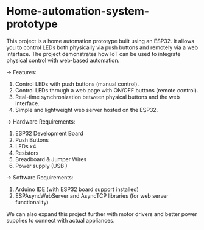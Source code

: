 # Home-automation-system-prototype

This project is a home automation prototype built using an ESP32. It allows you to control LEDs both physically via push buttons and remotely via a web interface. The project demonstrates how IoT can be used to integrate physical control with web-based automation.

-> Features:
  1. Control LEDs with push buttons (manual control).
  2. Control LEDs through a web page with ON/OFF buttons (remote control).
  3. Real-time synchronization between physical buttons and the web interface.
  4. Simple and lightweight web server hosted on the ESP32.

-> Hardware Requirements:
  1. ESP32 Development Board
  2. Push Buttons 
  3. LEDs x4
  4. Resistors
  5. Breadboard & Jumper Wires
  6. Power supply (USB )

-> Software Requirements:
  1. Arduino IDE (with ESP32 board support installed)
  2. ESPAsyncWebServer and AsyncTCP libraries (for web server functionality)

We can also expand this project further with motor drivers and better power supplies to connect with actual appliances.
